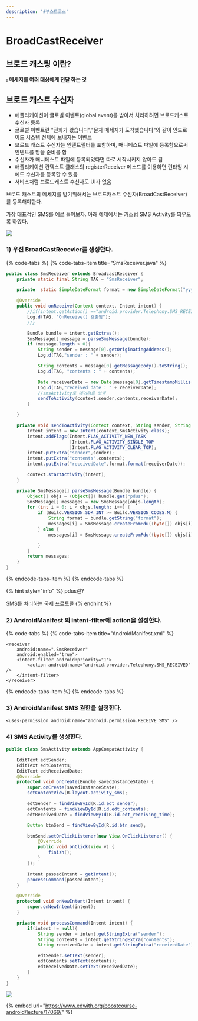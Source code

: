 ```yaml
---
description: '#부스트코스'
---
```


# BroadCastReceiver

## 브로드 캐스팅 이란?

**: 메세지를 여러 대상에게 전달 하는 것**

## 브로드 캐스트 수신자 

* 애플리케이션이 글로벌 이벤트\(global event\)를 받아서 처리하려면 브로드캐스트 수신자 등록
* 글로벌 이벤트란 "전화가 왔습니다","문자 메세지가 도착했습니다"와 같이 안드로이드 시스템 전체에 보내지는 이벤트
* 브로드 캐스트 수신자는 인텐트필터를 포함하며, 매니페스트 파일에 등록함으로써 인텐트를 받을 준비를 함
* 수신자가 매니페스트 파일에 등록되었다면 따로 시작시키지 않아도 됨 
* 애플리케이션 컨텍스트 클래스의 registerReceiver 메소드를 이용하면 런타임 시에도 수신자를 등록할 수 있음 
* 서비스처럼 브로드캐스트 수신자도 UI가 없음  

브로드 캐스트의 메세지를 받기위해서는 브로드캐스트 수신자\(BroadCastReceiver\)를 등록해야한다.

가장 대표적인 SMS를 예로 들어보자. 아래 예제에서는 커스텀 SMS Activity를 띄우도록 하였다.

![](../.gitbook/assets/broadcast_sms.png)

### 1\) 우선 BroadCastRecevier를 생성한다.

{% code-tabs %}
{% code-tabs-item title="SmsReceiver.java" %}
```java
public class SmsReceiver extends BroadcastReceiver {
    private static final String TAG = "SmsReceiver";

    private  static SimpleDateFormat format = new SimpleDateFormat("yyyy-MM-dd HH:mm");

    @Override
    public void onReceive(Context context, Intent intent) {
        //if(intent.getAction() =="android.provider.Telephony.SMS_RECEIVED"){
        Log.d(TAG, "OnReceive() 호출됨");
        //}

        Bundle bundle = intent.getExtras();
        SmsMessage[] message = parseSmsMessage(bundle);
        if (message.length > 0){
            String sender = message[0].getOriginatingAddress();
            Log.d(TAG,"sender : " + sender);

            String contents = message[0].getMessageBody().toString();
            Log.d(TAG, "contents : " + contents);

            Date receiverDate = new Date(message[0].getTimestampMillis());
            Log.d(TAG,"received date : " + receiverDate);
            //smsActivity로 데이터를 보냄 
            sendToActivity(context,sender,contents,receiverDate);
        }

    }

    private void sendToActivity(Context context, String sender, String contents, Date receiverDate) {
        Intent intent = new Intent(context,SmsActivity.class);
        intent.addFlags(Intent.FLAG_ACTIVITY_NEW_TASK
                        |Intent.FLAG_ACTIVITY_SINGLE_TOP
                        |Intent.FLAG_ACTIVITY_CLEAR_TOP);
        intent.putExtra("sender",sender);
        intent.putExtra("contents",contents);
        intent.putExtra("receivedDate",format.format(receiverDate));

        context.startActivity(intent);
    }

    private SmsMessage[] parseSmsMessage(Bundle bundle) {
        Object[] objs = (Object[]) bundle.get("pdus");
        SmsMessage[] messages = new SmsMessage[objs.length];
        for (int i = 0; i < objs.length; i++) {
            if (Build.VERSION.SDK_INT >= Build.VERSION_CODES.M) {
                String format = bundle.getString("format");
                messages[i] = SmsMessage.createFromPdu((byte[]) objs[i], format);
            } else {
                messages[i] = SmsMessage.createFromPdu((byte[]) objs[i]);

            }
        }
        return messages;
    }
}

```
{% endcode-tabs-item %}
{% endcode-tabs %}

{% hint style="info" %}
pdus란?

SMS를 처리하는 국제 프로토콜 
{% endhint %}

### 2\) AndroidManifest 의 intent-filter에 action을 설정한다.

{% code-tabs %}
{% code-tabs-item title="AndroidManifest.xml" %}
```markup
<receiver
    android:name=".SmsReceiver"
    android:enabled="true">
    <intent-filter android:priority="1">
        <action android:name="android.provider.Telephony.SMS_RECEIVED" />
    </intent-filter>
</receiver>
```
{% endcode-tabs-item %}
{% endcode-tabs %}

### 3\) AndroidManifest SMS 권한을 설정한다. 

```markup
<uses-permission android:name="android.permission.RECEIVE_SMS" />
```

### 4\) SMS Activity를 생성한다.

```java
public class SmsActivity extends AppCompatActivity {

    EditText edtSender;
    EditText edtContents;
    EditText edtReceivedDate;
    @Override
    protected void onCreate(Bundle savedInstanceState) {
        super.onCreate(savedInstanceState);
        setContentView(R.layout.activity_sms);

        edtSender = findViewById(R.id.edt_sender);
        edtContents = findViewById(R.id.edt_contents);
        edtReceivedDate = findViewById(R.id.edt_receiving_time);

        Button btnSend = findViewById(R.id.btn_send);

        btnSend.setOnClickListener(new View.OnClickListener() {
            @Override
            public void onClick(View v) {
                finish();
            }
        });

        Intent passedIntent = getIntent();
        processCommand(passedIntent);
    }

    @Override
    protected void onNewIntent(Intent intent) {
        super.onNewIntent(intent);
    }

    private void processCommand(Intent intent) {
        if(intent != null){
            String sender = intent.getStringExtra("sender");
            String contents = intent.getStringExtra("contents");
            String receivedDate = intent.getStringExtra("receivedDate");

            edtSender.setText(sender);
            edtContents.setText(contents);
            edtReceivedDate.setText(receivedDate);
        }
    }
}
```

![](../.gitbook/assets/broadcast_sms.gif)

{% embed url="https://www.edwith.org/boostcourse-android/lecture/17069/" %}



